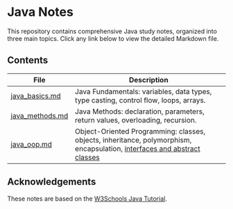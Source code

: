# Java Notes

This repository contains comprehensive Java study notes, organized into three main topics. Click any link below to view the detailed Markdown file.

## Contents

| File                                       | Description                                                                                                                                                    |
| ------------------------------------------ | -------------------------------------------------------------------------------------------------------------------------------------------------------------- |
| [java_basics.md](./notes/java_basics.md)   | Java Fundamentals: variables, data types, type casting, control flow, loops, arrays.                                                                           |
| [java_methods.md](./notes/java_methods.md) | Java Methods: declaration, parameters, return values, overloading, recursion.                                                                                  |
| [java_oop.md](./notes/java_oop.md)         | Object-Oriented Programming: classes, objects, inheritance, polymorphism, encapsulation, [interfaces and abstract classes](./notes/java_interface_abstract.md) |

## Acknowledgements

These notes are based on the [W3Schools Java Tutorial](https://www.w3schools.com/java/).
